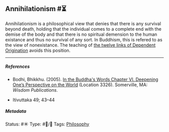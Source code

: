 ## Annihilationism  #⏳

Annihilationism is a philosophical view that denies that there is any survival beyond death, holding that the individual comes to a complete end with the demise of the body and that there is no spiritual demension to the human existance and thus no survival of any sort. In Buddhism, this is refered to as the view of nonexistance. The teaching of [the twelve links of Dependent Origination](The%20twelve%20links%20of%20Dependent%20Origination.md) avoids this position.

---

##### References

* Bodhi, Bhikkhu. (2005). [In the Buddha's Words Chapter VI. Deepening One’s Perspective on the World](In%20the%20Buddha's%20Words%20Chapter%20VI.%20Deepening%20One%E2%80%99s%20Perspective%20on%20the%20World.md)   (Location 3326). Somerville, MA: *Wisdom Publications*.

* Itivuttaka 49; 43–44

##### Metadata

Status: #☀️ 
Type: #🔵/🔵
Tags: [Philosophy](Philosophy.md) 
